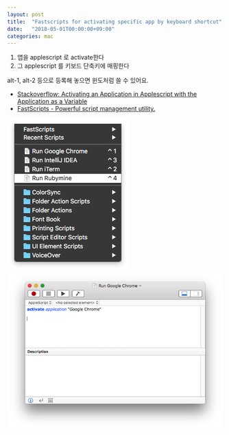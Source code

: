 ```yaml
---
layout: post
title:  "Fastscripts for activating specific app by keyboard shortcut"
date:   "2018-05-01T00:00:00+09:00"
categories: mac
---
```


1. 앱을 applescript 로 activate한다
2. 그 applescript 를 키보드 단축키에 매핑한다

alt-1, alt-2 등으로 등록해 놓으면 윈도처럼 쓸 수 있어요.

- [Stackoverflow: Activating an Application in Applescript with the Application as a Variable
](https://stackoverflow.com/questions/13097426/activating-an-application-in-applescript-with-the-application-as-a-variable)
- [FastScripts - Powerful script management utility.
](https://red-sweater.com/fastscripts/)

![Alt text](/attachments/20180501/DHvaipgVwAAVFX9.png)
![Alt text](/attachments/20180501/DHvbEVFVYAA_n-d.png)
